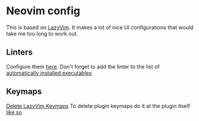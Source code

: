 # Neovim config 

This is based on [LazyVim](https://github.com/LazyVim/LazyVim). It makes a lot of nice UI configurations that would take me too long to work out.

## Linters 

Configure them [here](./lua/plugins/lint.lua).  Don't forget to add the linter to the list of [automatically installed executables](./lua/plugins/lsp.lua)

## Keymaps 

[Delete LazyVim Keymaps](https://github.com/tlelson/nvim/blob/7746897bea8df019cc09c4204e53181331b7bd67/lua/config/keymaps.lua#L5-L8)
To delete plugin keymaps do it at the plugin itself [like so](https://github.com/tlelson/nvim/blob/7746897bea8df019cc09c4204e53181331b7bd67/lua/plugins/core.lua#L12-L17)
